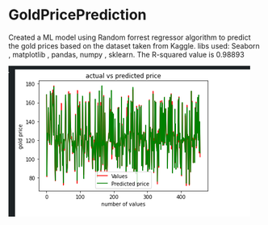 # GoldPricePrediction
Created a ML model using Random forrest regressor algorithm to predict the gold prices based on the dataset taken from Kaggle.
libs used: Seaborn , matplotlib , pandas, numpy , sklearn.
The R-squared value is 0.98893


![alt text](https://github.com/Snape-io/GoldPricePrediction/blob/master/gld.png?raw=true)
